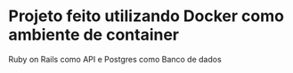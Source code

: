 # Projeto feito utilizando Docker como ambiente de container 
Ruby on Rails como API 
e Postgres como Banco de dados